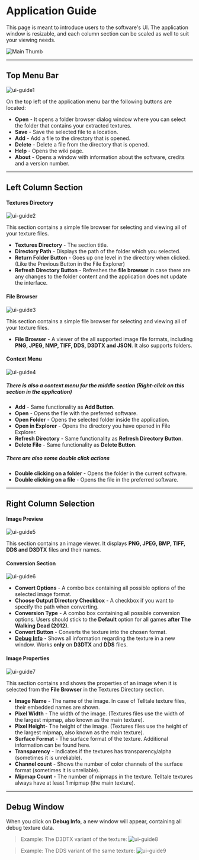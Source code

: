 # Application Guide

This page is meant to introduce users to the software's UI. The application window is resizable, and each column section can be scaled as well to suit your viewing needs.

![Main Thumb](/Docs/tutorial-screenshots/mainThumb.png)

---
## Top Menu Bar

![ui-guide1](/Docs/application_guide/ui_1.png)

On the top left of the application menu bar the following buttons are located:
- **Open** - It opens a folder browser dialog window where you can select the folder that contains your extracted textures.
- **Save** - Save the selected file to a location.
- **Add** - Add a file to the directory that is opened.
- **Delete** - Delete a file from the directory that is opened.
- **Help** - Opens the wiki page.
- **About** - Opens a window with information about the software, credits and a version number.

---
## Left Column Section

#### Textures Directory
![ui-guide2](/Docs/application_guide/ui_2.png)

This section contains a simple file browser for selecting and viewing all of your texture files.
- **Textures Directory** - The section title.
- **Directory Path** - Displays the path of the folder which you selected.
- **Return Folder Button** - Goes up one level in the directory when clicked. (Like the Previous Button in the File Explorer)
- **Refresh Directory Button** - Refreshes the **file browser** in case there are any changes to the folder content and the application does not update the interface.

#### File Browser
![ui-guide3](/Docs/application_guide/ui_3.png)

This section contains a simple file browser for selecting and viewing all of your texture files.
- **File Browser** - A viewer of the all supported image file formats, including **PNG, JPEG, NMP, TIFF, DDS, D3DTX and JSON**. It also supports folders. 

#### Context Menu
![ui-guide4](/Docs/application_guide/ui_4.png)

##### There is also a context menu for the middle section (Right-click on this section in the application)
- **Add** - Same functionality as **Add Button**.
- **Open** - Opens the file with the preferred software.
- **Open Folder** - Opens the selected folder inside the application.
- **Open in Explorer** - Opens the directory you have opened in File Explorer.
- **Refresh Directory** - Same functionality as **Refresh Directory Button**.
- **Delete File** - Same functionality as **Delete Button**.

##### There are also some double click actions 
- **Double clicking on a folder** - Opens the folder in the current software.
- **Double clicking on a file** - Opens the file in the preferred software.

---
## Right Column Selection

#### Image Preview
![ui-guide5](/Docs/application_guide/ui_5.png)

This section contains an image viewer. It displays **PNG, JPEG, BMP, TIFF, DDS and D3DTX** files and their names.

#### Conversion Section
![ui-guide6](/Docs/application_guide/ui_6.png)
- **Convert Options** - A combo box containing all possible options of the selected image format.
- **Choose Output Directory Checkbox** - A checkbox if you want to specify the path when converting.
- **Conversion Type** - A combo box containing all possible conversion options. Users should stick to the **Default** option for all games **after The Walking Dead (2012)**.
- **Convert Button** - Converts the texture into the chosen format.
- **[Debug Info](/Docs/application_guide/application_guide.md#debug-window)** - Shows all information regarding the texture in a new window. Works **only** on **D3DTX** and **DDS** files.

#### Image Properties
![ui-guide7](/Docs/application_guide/ui_7.png)

This section contains and shows the properties of an image when it is selected from the **File Browser** in the Textures Directory section.

- **Image Name** - The name of the image. In case of Telltale texture files, their embedded names are shown.
- **Pixel Width** - The width of the image. (Textures files use the width of the largest mipmap, also known as the main texture).
- **Pixel Height**- The height of the image. (Textures files use the height of the largest mipmap, also known as the main texture).
- **Surface Format** - The surface format of the texture. Additional information can be found here.
- **Transparency** - Indicates if the textures has transparency/alpha (sometimes it is unreliable).
- **Channel count** - Shows the number of color channels of the surface format (sometimes it is unreliable).
- **Mipmap Count** - The number of mipmaps in the texture. Telltale textures always have at least 1 mipmap (the main texture).

---
## Debug Window
When you click on **Debug Info**, a new window will appear, containing all debug texture data.

> Example: The D3DTX variant of the  texture:
![ui-guide8](/Docs/application_guide/ui_8.png)

> Example: The DDS variant of the same texture:
![ui-guide9](/Docs/application_guide/ui_9.png)
